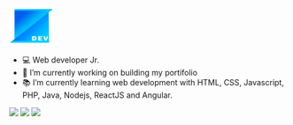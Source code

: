 <img src="logozeneto.png" width="80"/> 

- :computer: Web developer Jr. 
- 🔭 I’m currently working on building my portifolio
- :books: I’m currently learning web development with HTML, CSS, Javascript, PHP, Java, Nodejs, ReactJS and Angular.

[<img src="https://img.shields.io/badge/Gmail-D14836?style=for-the-badge&logo=gmail&logoColor=white" />](mailto:josepsneto@gmail.com) [<img src="https://img.shields.io/badge/LinkedIn-0077B5?style=for-the-badge&logo=linkedin&logoColor=white" />](https://www.linkedin.com/in/ze-nto/)  [<img src="https://img.shields.io/badge/Twitter-1DA1F2?style=for-the-badge&logo=twitter&logoColor=white" />](https://www.twitter.com/ze_nto/) 

